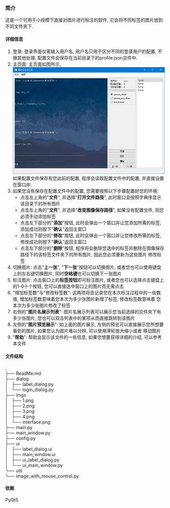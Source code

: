 ### 简介
这是一个可用于小规模下直接对图片进行标注的软件, 它会将不同标签的图片放到不同文件夹下.

#### 详细信息
1. 登录: 登录界面仅需输入用户名, 用户名只用于区分不同的登录用户的配置, 不做其他处理, 
配置文件会保存在当前目录下的profile.json文件中.
2. 主页面: 主页面如图所示, ![主界面](./imgs/interface.png)如果配置文件保存有您此前的配置,
程序会读取配置文件中的配置, 并直接设置在窗口中.
3. 如果您没有保存在配置文件中的配置, 您需要按照以下步骤配置好您的环境:
    - 点击左上角的"**文件**", 并选择"**打开文件路径**", 此时窗口会按照字典序显示该目录下的所有图片
    - 点击左上角的"**文件**", 并选择"**改变图像保存路径**", 如果没有配置文件, 则您必须手动添加标签
    - 点击左下部分的"**添加**"按钮, 此时会弹出一个窗口并让您添加所需的标签, 添加成功则按下"**确认**"返回主窗口
    - 点击左下部分的"**修改**"按钮, 此时会弹出一个窗口并让您修改所需的标签, 修改成功则按下"**确认**"返回主窗口
    - 点击左下部分的"**删除**"按钮, 程序将会删除您选中的标签并删除在图像保存路径下的该标签文件夹下的所有图片, 因此您必须重新为这些图片
    修改标签
4. 切换图片: 点击"**上一张**", "**下一张**"按钮可以切换图片, 或者您也可以使用键盘上的左右键切换图片, 同时**空格键**也可以切换下一张图片
5. 标注图片: 点击窗口上的**标签按钮**即可标注图片, 或者您也可以选择点击键盘上的1-0十个按钮, 您可以直接选中窗口上的图片而无需点击
6. "增加标签数"与"修改标签数": 这两项将会记录您在本次标注过程中的一些数值, 增加标签数意味着您本次为多少张图片新增了标签, 修改标签数意味着
您本次为多少张图片修改了标签
7. 右侧的"**图片名展示列表**": 图片名展示列表可以展示您当前选择的文件夹下有多少张图片, 您也可以双击列表中的某项从而直接跳转到该图片
8. 左侧的"**图片预览展示**": 如上面的图片展示, 左侧的预览可以直接展示您所想要看到的图片, 如果您认为图片难以分辨, 可以使用滑轮放大缩小或者
移动图片
9. "**帮助**": 帮助会显示该文件的一些信息, 如果您想要获得详细的介绍, 可以参考本文件

#### 文件结构
.<br>
├── ReadMe.md<br>
├── dialog<br>
│   ├── label_dialog.py<br>
│   └── login_dialog.py<br>
├── imgs<br>
│   ├── 1.png<br>
│   ├── 2.png<br>
│   ├── 3.png<br>
│   ├── 4.png<br>
│   └── interface.png<br>
├── main.py<br>
├── main_window.py<br>
├── config.py<br>
├── ui<br>
│   ├── label_dialog.ui<br>
│   ├── main_window.ui<br>
│   ├── ui_label_dialog.py<br>
│   └── ui_main_window.py<br>
└── util<br>
    └── image_with_mouse_control.py<br>

#### 依赖

PyQt5